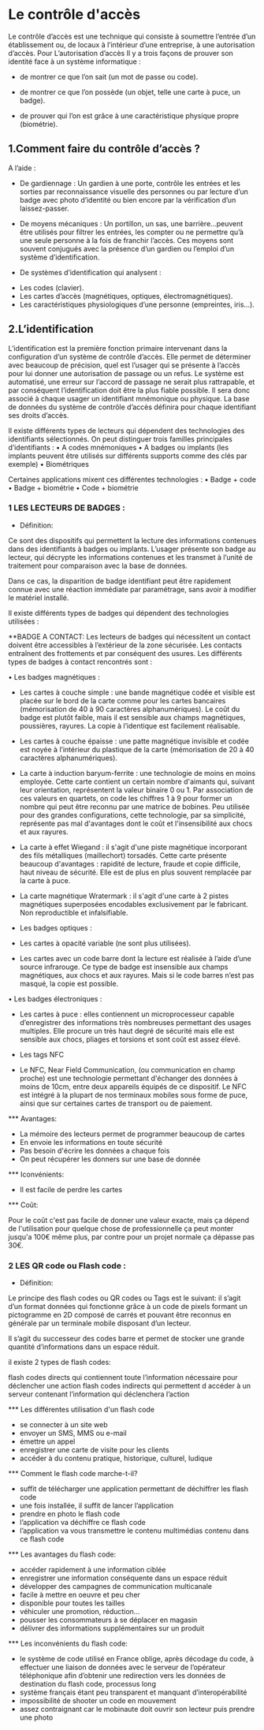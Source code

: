 # Le contrôle d'accès

Le contrôle d’accès est une technique qui consiste à soumettre l’entrée d’un établissement ou, de locaux à l’intérieur d’une entreprise, à une autorisation d’accès.
Pour L’autorisation d’accès Il y a trois façons de prouver son identité face à un système informatique :
-  de montrer ce que l’on sait (un mot de passe ou code).

- de montrer ce que l’on possède (un objet, telle une carte à puce, un badge).

- de prouver qui l’on est grâce à une caractéristique physique propre (biométrie).

## 1.Comment faire du contrôle d’accès ?
A l’aide :

- De gardiennage : Un gardien à une porte, contrôle les entrées et les sorties par reconnaissance visuelle des personnes ou par lecture d’un badge avec photo d’identité ou bien encore par la vérification d’un laissez-passer.

- De moyens mécaniques : Un portillon, un sas, une barrière…peuvent être utilisés pour filtrer les entrées, les compter ou ne permettre qu’à une seule personne à la fois de franchir l’accès. Ces moyens sont souvent conjugués avec la présence d’un gardien ou l’emploi d’un système d’identification.

- De systèmes d’identification qui analysent : 
* Les codes (clavier).
* Les cartes d’accès (magnétiques, optiques, électromagnétiques).
* Les caractéristiques physiologiques d’une personne (empreintes, iris…).

## 2.L’identification
L’identification est la première fonction primaire intervenant dans la configuration d’un système de contrôle d’accès. Elle permet de déterminer avec beaucoup de précision, quel est l’usager qui se présente à l’accès pour lui donner une autorisation de passage ou un refus. Le système est automatisé, une erreur sur l’accord de passage ne serait plus rattrapable, et par conséquent l’identification doit être la plus fiable possible. Il sera donc associé à chaque usager un identifiant mnémonique ou physique. La base de données du système de contrôle d’accès définira pour chaque identifiant ses droits d’accès. 

Il existe différents types de lecteurs qui dépendent des technologies des identifiants sélectionnés. On peut distinguer trois familles principales d’identifiants :
•	A codes mnémoniques
•	A badges ou implants (les implants peuvent être utilisés sur différents supports comme des clés par exemple)
•	Biométriques

Certaines applications mixent ces différentes technologies :
•	Badge + code
•	Badge + biométrie
•	Code + biométrie

### 1 LES LECTEURS DE BADGES :
- Définition:

Ce sont des dispositifs qui permettent la lecture des informations contenues dans des identifiants à badges ou implants. L’usager présente son badge au lecteur, qui décrypte les informations contenues et les transmet à l’unité de traitement pour comparaison avec la base de données.

Dans ce cas, la disparition de badge identifiant peut être rapidement connue avec une réaction immédiate par paramétrage, sans avoir à modifier le matériel installé.

Il existe différents types de badges qui dépendent des technologies utilisées :

**BADGE A CONTACT:
Les lecteurs de badges qui nécessitent un contact doivent être accessibles à l’extérieur de la zone sécurisée. Les contacts entraînent des frottements et par conséquent des usures. Les différents types de badges à contact rencontrés sont :

•	Les badges magnétiques :

-  Les cartes à couche simple : une bande magnétique codée et visible est placée sur le bord de la carte comme pour les cartes bancaires (mémorisation de 40 à 90 caractères alphanumériques). Le coût du badge est plutôt faible, mais il est sensible aux champs magnétiques, poussières, rayures. La copie à l’identique est facilement réalisable.

- Les cartes à couche épaisse : une patte magnétique invisible et codée est noyée à l’intérieur du plastique de la carte (mémorisation de 20 à 40 caractères alphanumériques).

- La carte à induction baryum-ferrite : une technologie de moins en moins employée. Cette carte contient un certain nombre d'aimants qui, suivant leur orientation, représentent la valeur binaire 0 ou 1. Par association de ces valeurs en quartets, on code les chiffres 1 à 9 pour former un nombre qui peut être reconnu par une matrice de bobines. Peu utilisée pour des grandes configurations, cette technologie, par sa simplicité, représente pas mal d'avantages dont le coût et l'insensibilité aux chocs et aux rayures.

- La carte à effet Wiegand : il s'agit d'une piste magnétique incorporant des fils métalliques (maillechort) torsadés. Cette carte présente beaucoup d'avantages : rapidité de lecture, fraude et copie difficile, haut niveau de sécurité. Elle est de plus en plus souvent remplacée par la carte à puce.

- La carte magnétique Wratermark : il s'agit d'une carte à 2 pistes magnétiques superposées encodables exclusivement par le fabricant. Non reproductible et infalsifiable.


*	 Les badges optiques :

-	Les cartes à opacité variable (ne sont plus utilisées).

-	Les cartes avec un code barre dont la lecture est réalisée à l’aide d’une source infrarouge. Ce type de badge est insensible aux champs magnétiques, aux chocs et aux rayures. Mais si le code barres n’est pas masqué, la copie est possible.


•	Les badges électroniques :

-  Les cartes à puce : elles contiennent un microprocesseur capable d’enregistrer des informations très nombreuses permettant des usages multiples. Elle procure un très haut degré de sécurité mais elle est sensible aux chocs, pliages et torsions et sont coût est assez élevé.

*	Les tags NFC

- Le NFC, Near Field Communication, (ou communication en champ proche) est une technologie permettant d'échanger des données à moins de 10cm, entre deux appareils équipés de ce dispositif. Le NFC est intégré à la plupart de nos terminaux mobiles sous forme de puce, ainsi que sur certaines cartes de transport ou de paiement.


*** Avantages:

+ La mémoire des lecteurs permet de programmer beaucoup de cartes
+ En envoie les informations en toute sécurité
+ Pas besoin d'écrire les données a chaque fois 
+ On peut récupérer les donners sur une base de donnée

*** Iconvénients:

- Il est facile de perdre les cartes

*** Coût:

Pour le coût c'est pas facile de donner une valeur exacte, mais ça dépend de l'utilisation pour quelque chose de professionnelle ça peut monter jusqu'a 100€ même plus, par contre pour un projet normale ça dépasse pas 30€.

### 2 LES QR code ou Flash code :
- Définition:

Le principe des flash codes ou QR codes ou Tags est le suivant: il s’agit d’un format données qui fonctionne grâce à un code de pixels formant un pictogramme en 2D composé de carrés et pouvant être reconnus en générale par un terminale mobile disposant d’un lecteur.

Il s’agit du successeur des codes barre et permet de stocker une grande quantité d’informations dans un espace réduit.

il existe 2 types de flash codes:

flash codes directs qui contiennent toute l’information nécessaire pour déclencher une action
flash codes indirects qui permettent d accéder à un serveur contenant l’information qui déclenchera l’action

*** Les différentes utilisation d'un flash code

* se connecter à un site web
* envoyer un SMS, MMS ou e-mail
* émettre un appel
* enregistrer une carte de visite pour les clients
* accéder à du contenu pratique, historique, culturel, ludique

*** Comment le flash code marche-t-il?

* suffit de télécharger une application permettant  de déchiffrer les flash code
* une fois installée, il suffit de lancer l’application
* prendre en photo le flash code
* l’application va déchiffre ce flash code
* l’application va vous transmettre le contenu multimédias contenu dans ce flash code

*** Les avantages du flash code:

* accéder rapidement à une information ciblée
* enregistrer une information conséquente dans un espace réduit
* développer des campagnes de communication multicanale
* facile à mettre en oeuvre et peu cher
* disponible pour toutes les tailles
* véhiculer une promotion, réduction…
* pousser les consommateurs à se déplacer en magasin
* délivrer des informations supplémentaires sur un produit

*** Les inconvénients du flash code:

* le système de code utilisé en France oblige, après décodage du code, à effectuer une liaison de données avec le serveur de l’opérateur téléphonique afin d’obtenir une redirection vers les données de destination du flash code, processus long
* système français étant peu transparent et manquant d’interopérabilité
* impossibilité de shooter un code en mouvement
* assez contraignant car le mobinaute doit ouvrir son lecteur puis prendre une photo
